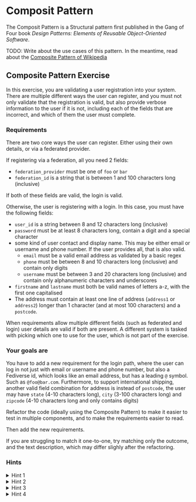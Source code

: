 # Composit Pattern

The Composit Pattern is a Structural pattern first published in the Gang of Four book _Design Patterns: Elements of Reusable Object-Oriented Software_.

TODO: Write about the use cases of this pattern. In the meantime, read about the [Composite Pattern of Wikipedia](https://en.wikipedia.org/wiki/Composite_pattern)

## Composite Pattern Exercise

In this exercise, you are validating a user registration into your system. There are multiple different ways the user can register, and you must not only validate that the registration is valid, but also provide verbose information to the user if it is not, including each of the fields that are incorrect, and which of them the user must complete.

### Requirements

There are two core ways the user can register. Either using their own details, or via a federated provider.

If registering via a federation, all you need 2 fields:
 - `federation_provider` must be one of `foo` or `bar`
 - `federation_id` is a string that is between 1 and 100 characters long (inclusive)

If both of these fields are valid, the login is valid.

Otherwise, the user is registering with a login. In this case, you must have the following fields:

 - `user_id` is a string between 8 and 12 characters long (inclusive)
 - `password` must be at least 8 characters long, contain a digit and a special character
 - some kind of user contact and display name. This may be either email or username and phone number. If the user provides all, that is also valid.
    - `email` must be a valid email address as validated by a basic regex
    - `phone` must be between 8 and 10 characters long (inclusive) and contain only digits
    - `username` must be between 3 and 20 characters long (inclusive) and contain only alphanumeric characters and underscores
 - `firstname` and `lastname` must both be valid names of letters a-z, with the first one capitalised
 - The address must contain at least one line of address (`address1` or `address2`) longer than 1 character (and at most 100 characters) and a `postcode`.

When requirements allow multiple different fields (such as federated and login) user details are valid if both are present. A different system is tasked with picking which one to use for the user, which is not part of the exercise.

### Your goals are

You have to add a new requirement for the login path, where the user can log in not just with email or username and phone number, but also a Fediverse id, which looks like an email address, but has a leading `@` symbol. Such as `@foo@bar.com`.
Furthermore, to support international shipping, another valid field combination for address is instead of `postcode`, the user may have `state` (4-10 characters long), `city` (3-100 characters long) and `zipcode` (4-10 characters long and only contains digits)

Refactor the code (ideally using the Composite Pattern) to make it easier to test in multiple components, and to make the requirements easier to read.

Then add the new requirements.

If you are struggling to match it one-to-one, try matching only the outcome, and the text description, which may differ slighly after the refactoring.

### Hints

<details>
  <summary>Hint 1</summary>

  Try describing each condition as a class, such as this one:
```py
class PropertyMinLength:
    def __init__(self, property_name: str, min_length: int):
        self._property_name = property_name
        self._min_length = min_length

    def validate(self, user_data: dict[str, str]) -> tuple[bool, str]:
        if self._property_name not in user_data or len(user_data[self._property_name]) < self._min_length:
            return False, f"Property '{self._property_name}' must be at least {self._min_length} characters long"
        return True
```
</details>

<details>
  <summary>Hint 2</summary>

Here is a list of examples for the kind of condition classes that might be useful:
    
 - Property minimum length
 - Property length between values
 - Property contains certain characters
 - Property matches a regular expression
 - Property is one of a set of values

With these, consider next how these conditions can be combined, and if those combined could have the same signature as the existing conditions...

</details>

<details>
  <summary>Hint 3</summary>

  Think about how you could could create a condition, with the same `validate` method signature, but one that combines multiple other conditions. Such as both conditions must be valid:
```py
class CombineAnd:
    def __init__(self, condition1, condition2):
        self._condition1 = condition1
        self._condition2 = condition2

    def validate(self, user_data: dict[str, str]) -> tuple[bool, str]:
        result1, error1 = condition1.validate(user_data)
        result2, error2 = condition2.validate(user_data)

        success = result1 and result2

        if success:
            return True, ""

        return False, f"All of the following errors must be fixed:\n" + '\n'.join([error1, error2])

CombineAnd(
    PropertyMinLength("password", 8),
    PropertyContainsDigit("password"),  # You would also need to create this other condition
)
```

Note that this is not a full solution, and would not correctly handle indenting. It's for you to figure that out.
</details>

<details>
  <summary>Hint 4</summary>

Just creating composite conditions that combine other conditions, one where all have to be valid, and one where at least one has to be valid should be enough to solve the exercise.

However, you need them to support more than nested conditions for clear formatting. Also, you must figure out how to correctly name the error messages including the relevant details, and how to indent all the nested errors, to achieve the same result as the starting code.

At the end, you code could look as simple as a set of nested conditions, and then a single `validate` call.

</details>